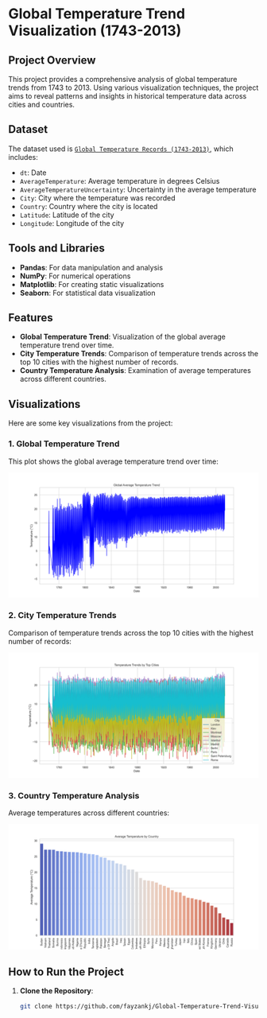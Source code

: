 # Global Temperature Trend Visualization (1743-2013)

## Project Overview

This project provides a comprehensive analysis of global temperature trends from 1743 to 2013. Using various visualization techniques, the project aims to reveal patterns and insights in historical temperature data across cities and countries.

## Dataset

The dataset used is [`Global Temperature Records (1743-2013)`](https://www.kaggle.com/datasets/maso0dahmed/global-temperature-records-1850-2022), which includes:
- `dt`: Date
- `AverageTemperature`: Average temperature in degrees Celsius
- `AverageTemperatureUncertainty`: Uncertainty in the average temperature
- `City`: City where the temperature was recorded
- `Country`: Country where the city is located
- `Latitude`: Latitude of the city
- `Longitude`: Longitude of the city

## Tools and Libraries

- **Pandas**: For data manipulation and analysis
- **NumPy**: For numerical operations
- **Matplotlib**: For creating static visualizations
- **Seaborn**: For statistical data visualization

## Features

- **Global Temperature Trend**: Visualization of the global average temperature trend over time.
- **City Temperature Trends**: Comparison of temperature trends across the top 10 cities with the highest number of records.
- **Country Temperature Analysis**: Examination of average temperatures across different countries.

## Visualizations

Here are some key visualizations from the project:

### 1. Global Temperature Trend

This plot shows the global average temperature trend over time:

![Global Temperature Trend](https://github.com/fayzankj/Global-Temperature-Trend-Visualization-1743-2013/blob/main/global_temperature_trend.png)

### 2. City Temperature Trends

Comparison of temperature trends across the top 10 cities with the highest number of records:

![City Temperature Trends](https://github.com/fayzankj/Global-Temperature-Trend-Visualization-1743-2013/blob/main/temperature_trends_by_city.png)

### 3. Country Temperature Analysis

Average temperatures across different countries:

![Country Temperature Analysis](https://github.com/fayzankj/Global-Temperature-Trend-Visualization-1743-2013/blob/main/Avg_temperature_by_country.png)


## How to Run the Project

1. **Clone the Repository**:
   ```bash
   git clone https://github.com/fayzankj/Global-Temperature-Trend-Visualization-1743-2013.git

